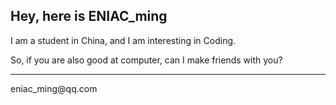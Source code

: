 ## Hey, here is ENIAC_ming
I am a student in China, and I am interesting in Coding.

So, if you are also good at computer, can I make friends with you?
<hr>
<p>eniac_ming@qq.com</p>
